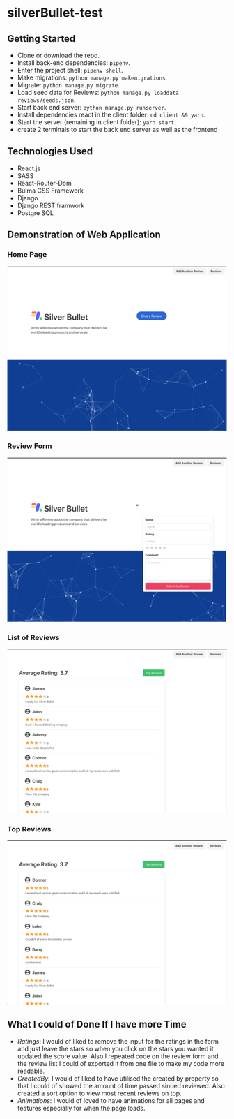 # silverBullet-test

## Getting Started
* Clone or download the repo.
* Install back-end dependencies: `pipenv`.
* Enter the project shell: `pipenv shell`.
* Make migrations: `python manage.py makemigrations`.
* Migrate: `python manage.py migrate`.
* Load seed data for Reviews: `python manage.py loaddata reviews/seeds.json`.
* Start back end server: `python manage.py runserver`.
* Install dependencies react in the client folder: `cd client && yarn`.
* Start the server (remaining in client folder): `yarn start`.
* create 2 terminals to start the back end server as well as the frontend

## Technologies Used
* React.js
* SASS
* React-Router-Dom
* Bulma CSS Framework
* Django
* Django REST framwork
* Postgre SQL

## Demonstration of Web Application

### Home Page 

<img src="client/src/styles/images/HomePage.png">

### Review Form

<img src="client/src/styles/images/ReviewForm.png">

### List of Reviews

<img src="client/src/styles/images/Reviews.png">

### Top Reviews

<img src="client/src/styles/images/TopReviews.png">


## What I could of Done If I have more Time

* *Ratings*: I would of liked to remove the input for the ratings in the form and just leave the stars so when you click on the stars you wanted it updated the score value. Also I repeated code on the review form and the review list I could of exported it from one file to make my code more readable.
* *CreatedBy*: I would of liked to have utilised the created by property so that I could of showed the amount of time passed sinced reviewed. Also created a sort option to view most recent reviews on top.
* *Animations*: I would of loved to have animations for all pages and features especially for when the page loads.
